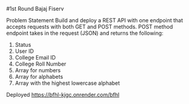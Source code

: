 #1st Round Bajaj Fiserv


Problem Statement
Build and deploy a REST API with one endpoint that accepts requests with both GET and POST methods.
POST method endpoint takes in the request (JSON) and returns the following:
1. Status
2. User ID
3. College Email ID
4. College Roll Number
5. Array for numbers
6. Array for alphabets
7. Array with the highest lowercase alphabet


Deployed
https://bfhl-kjgc.onrender.com/bfhl
